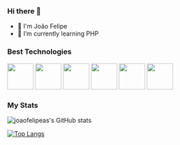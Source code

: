 ### Hi there 👋

- 🎸 I'm João Felipe
- 🌱 I’m currently learning PHP


### Best Technologies

<div>
  <img src="https://cdn.jsdelivr.net/gh/devicons/devicon/icons/java/java-original.svg" width="60" />
  <img src="https://cdn.jsdelivr.net/gh/devicons/devicon/icons/csharp/csharp-original.svg" width="60"/>
  <img src="https://cdn.jsdelivr.net/gh/devicons/devicon/icons/dot-net/dot-net-plain-wordmark.svg" width="60" />
  <img src="https://cdn.jsdelivr.net/gh/devicons/devicon/icons/html5/html5-original-wordmark.svg" width="60"/>
  <img src="https://cdn.jsdelivr.net/gh/devicons/devicon/icons/css3/css3-original-wordmark.svg" width="60"/>
  <img src="https://cdn.jsdelivr.net/gh/devicons/devicon/icons/javascript/javascript-original.svg" width="60" />

</div>


### My Stats
![joaofelipeas's GitHub stats](https://github-readme-stats.vercel.app/api?username=joaofelipeas&show_icons=true&theme=dark)

[![Top Langs](https://github-readme-stats.vercel.app/api/top-langs/?username=joaofelipeas)](https://github.com/anuraghazra/github-readme-stats)
